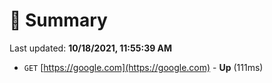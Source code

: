 # 📖 Summary
Last updated: **10/18/2021, 11:55:39 AM**

- `GET` [https://google.com](https://google.com) - **Up** (111ms)
